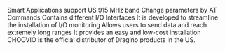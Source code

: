 Smart Applications support
US 915 MHz band
Change parameters by AT Commands
Contains different I/O Interfaces
It is developed to streamline the installation of I/O monitoring
Allows users to send data and reach extremely long ranges
It provides an easy and low-cost installation
CHOOVIO is the official distributor of Dragino products in the US.
